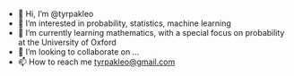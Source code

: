 - 👋 Hi, I’m @tyrpakleo
- 👀 I’m interested in probability, statistics, machine learning
- 🌱 I’m currently learning mathematics, with a special focus on probability at the University of Oxford
- 💞️ I’m looking to collaborate on ...
- 📫 How to reach me tyrpakleo@gmail.com

<!---
leodaboss/leodaboss is a ✨ special ✨ repository because its `README.md` (this file) appears on your GitHub profile.
You can click the Preview link to take a look at your changes.
--->

